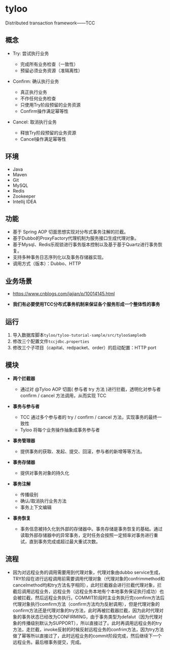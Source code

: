 # tyloo
Distributed transaction framework——TCC



## 概念

- Try: 尝试执行业务
  - 完成所有业务检查（一致性）
  - 预留必须业务资源（准隔离性）

- Confirm: 确认执行业务
  - 真正执行业务
  - 不作任何业务检查
  - 只使用Try阶段预留的业务资源
  - Confirm操作满足幂等性 

- Cancel: 取消执行业务

  - 释放Try阶段预留的业务资源
  - Cancel操作满足幂等性

  



## 环境

- Java
- Maven
- Git
- MySQL
- Redis
- Zookeeper
- Intellij IDEA





## 功能

- 基于 Spring AOP 切面思想实现对分布式事务注解的拦截。
- 基于Dubbo的ProxyFactory代理机制为服务接口生成代理对象。
- 基于Mysql、Redis乐观锁进行事务版本控制以及基于基于Quartz进行事务恢复。
- 支持多种事务日志序列化以及事务存储器实现。
- 调用方式（版本）：Dubbo、HTTP





## 业务场景

- https://www.cnblogs.com/jajian/p/10014145.html

- **我们有必要使用TCC分布式事务机制来保证各个服务形成一个整体性的事务**







## 运行

1. 导入数据库脚本`tyloo/tyloo-tutorial-sample/src/tylooSampledb`
2. 修改三个配置文件`tccjdbc.properties`
3. 修改三个子项目（capital、redpacket、order）的启动配置：HTTP port







## 模块

- **两个拦截器**

  - 通过对 @Tyloo AOP 切面( 参与者 try 方法 )进行拦截，透明化对参与者confirm / cancel 方法调用，从而实现 TCC

- **事务与参与者**

  - TCC 通过多个参与者的 try / confirm / cancel 方法，实现事务的最终一致性
  - Tyloo 将每个业务操作抽象成事务参与者

- **事务管理器**

  - 提供事务的获取、发起、提交、回滚，参与者的新增等等方法。

- **事务存储器**

  - 提供对事务对象的持久化

- **事务注解**

  - 传播级别
  - 确认/取消执行业务方法
  - 事务上下文编辑

- **事务恢复**

  - 事务信息被持久化到外部的存储器中。事务存储是事务恢复的基础。通过读取外部存储器中的异常事务，定时任务会按照一定频率对事务进行重试，直到事务完成或超过最大重试次数。

  





## 流程

- 因为对远程业务的调用需要用到代理对象，代理对象由dubbo service生成，TRY阶段在进行远程调用前需要调用代理对象（代理对象的confrimmethod和cancelmethod均和try方法名字相同），此时拦截器会进行拦截代理对象，拦截后调用远程业务，远程业务（远程业务本地有个本地事务保证执行成功）也会被拦截，然后远程业务执行。COMMIT阶段时主业务执行完comfirm方法后代理对象执行comfirm方法（confirm方法均为反射调用），但是代理对象的confirm方法还是代理对象的try方法，此时再被拦截器拦截，因为此时代理对象的事务状态已经改为CONFIRMING，由于事务类型为defalut（因为代理对象的传播级别默认为SUPPORT），所以直接过了。此时再调用远程业务的try方法，走拦截，invoke反射的时候反射远程业务的confrim方法，因为try方法做了幂等所以直接过了，此时远程业务的commit阶段完成，然后继续下一个远程业务。最后根事务提交，完成。















